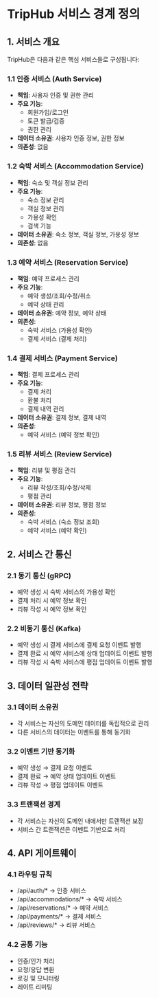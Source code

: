 # TripHub 서비스 경계 정의

## 1. 서비스 개요

TripHub은 다음과 같은 핵심 서비스들로 구성됩니다:

### 1.1 인증 서비스 (Auth Service)
- **책임**: 사용자 인증 및 권한 관리
- **주요 기능**:
  - 회원가입/로그인
  - 토큰 발급/검증
  - 권한 관리
- **데이터 소유권**: 사용자 인증 정보, 권한 정보
- **의존성**: 없음

### 1.2 숙박 서비스 (Accommodation Service)
- **책임**: 숙소 및 객실 정보 관리
- **주요 기능**:
  - 숙소 정보 관리
  - 객실 정보 관리
  - 가용성 확인
  - 검색 기능
- **데이터 소유권**: 숙소 정보, 객실 정보, 가용성 정보
- **의존성**: 없음

### 1.3 예약 서비스 (Reservation Service)
- **책임**: 예약 프로세스 관리
- **주요 기능**:
  - 예약 생성/조회/수정/취소
  - 예약 상태 관리
- **데이터 소유권**: 예약 정보, 예약 상태
- **의존성**:
  - 숙박 서비스 (가용성 확인)
  - 결제 서비스 (결제 처리)

### 1.4 결제 서비스 (Payment Service)
- **책임**: 결제 프로세스 관리
- **주요 기능**:
  - 결제 처리
  - 환불 처리
  - 결제 내역 관리
- **데이터 소유권**: 결제 정보, 결제 내역
- **의존성**:
  - 예약 서비스 (예약 정보 확인)

### 1.5 리뷰 서비스 (Review Service)
- **책임**: 리뷰 및 평점 관리
- **주요 기능**:
  - 리뷰 작성/조회/수정/삭제
  - 평점 관리
- **데이터 소유권**: 리뷰 정보, 평점 정보
- **의존성**:
  - 숙박 서비스 (숙소 정보 조회)
  - 예약 서비스 (예약 확인)

## 2. 서비스 간 통신

### 2.1 동기 통신 (gRPC)
- 예약 생성 시 숙박 서비스의 가용성 확인
- 결제 처리 시 예약 정보 확인
- 리뷰 작성 시 예약 정보 확인

### 2.2 비동기 통신 (Kafka)
- 예약 생성 시 결제 서비스에 결제 요청 이벤트 발행
- 결제 완료 시 예약 서비스에 상태 업데이트 이벤트 발행
- 리뷰 작성 시 숙박 서비스에 평점 업데이트 이벤트 발행

## 3. 데이터 일관성 전략

### 3.1 데이터 소유권
- 각 서비스는 자신의 도메인 데이터를 독립적으로 관리
- 다른 서비스의 데이터는 이벤트를 통해 동기화

### 3.2 이벤트 기반 동기화
- 예약 생성 → 결제 요청 이벤트
- 결제 완료 → 예약 상태 업데이트 이벤트
- 리뷰 작성 → 평점 업데이트 이벤트

### 3.3 트랜잭션 경계
- 각 서비스는 자신의 도메인 내에서만 트랜잭션 보장
- 서비스 간 트랜잭션은 이벤트 기반으로 처리

## 4. API 게이트웨이

### 4.1 라우팅 규칙
- /api/auth/* → 인증 서비스
- /api/accommodations/* → 숙박 서비스
- /api/reservations/* → 예약 서비스
- /api/payments/* → 결제 서비스
- /api/reviews/* → 리뷰 서비스

### 4.2 공통 기능
- 인증/인가 처리
- 요청/응답 변환
- 로깅 및 모니터링
- 레이트 리미팅 